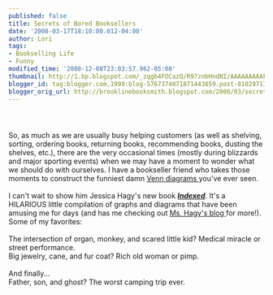 ```yaml
---
published: false
title: Secrets of Bored Booksellers
date: '2008-03-17T18:10:00.012-04:00'
author: Lori
tags:
- Bookselling Life
- Funny
modified_time: '2008-12-08T23:03:57.962-05:00'
thumbnail: http://1.bp.blogspot.com/_zqgb4FOCazQ/R97znbHndNI/AAAAAAAAAF4/sFHppZKS18E/s72-c/indexed.jpg
blogger_id: tag:blogger.com,1999:blog-5767374071871443859.post-8102971778120856290
blogger_orig_url: http://brooklinebooksmith.blogspot.com/2008/03/secrets-of-bored-booksellers.html
---
```


<a href="http://1.bp.blogspot.com/_zqgb4FOCazQ/R97znbHndNI/AAAAAAAAAF4/sFHppZKS18E/s1600-h/indexed.jpg"><img id="BLOGGER_PHOTO_ID_5178844480142800082" style="DISPLAY: block; MARGIN: 0px auto 10px; CURSOR: hand; TEXT-ALIGN: center" alt="" src="http://1.bp.blogspot.com/_zqgb4FOCazQ/R97znbHndNI/AAAAAAAAAF4/sFHppZKS18E/s200/indexed.jpg" border="0" /></a><br /><div><a href="http://4.bp.blogspot.com/_zqgb4FOCazQ/R97zBLHndMI/AAAAAAAAAFw/1Z-L6pajDsw/s1600-h/indexed.jpg"></a>So, as much as we are usually busy helping customers (as well as shelving, sorting, ordering books, returning books, recommending books, dusting the shelves, etc.), there are the very occasional times (mostly during blizzards and major sporting events) when we may have a moment to wonder what we should do with ourselves. I have a bookseller friend who takes those moments to construct the funniest damn <a href="http://en.wikipedia.org/wiki/Venn_diagram">Venn diagrams </a>you've ever seen.<br /><br />I can't wait to show him Jessica Hagy's new book <strong><em><a href="http://brookline.booksense.com/NASApp/store/Search?s=results&amp;initiate=yes&amp;fromauthor=yes&amp;author=6105681">Indexed</a></em></strong>. It's a HILARIOUS little compilation of graphs and diagrams that have been amusing me for days (and has me checking out <a href="http://indexed.blogspot.com/">Ms. Hagy's blog </a>for more!). Some of my favorites:<br /><br />The intersection of organ, monkey, and scared little kid? Medical miracle or street performance.<br />Big jewelry, cane, and fur coat? Rich old woman or pimp.<br /><br />And finally...<br />Father, son, and ghost? The worst camping trip ever.</div>